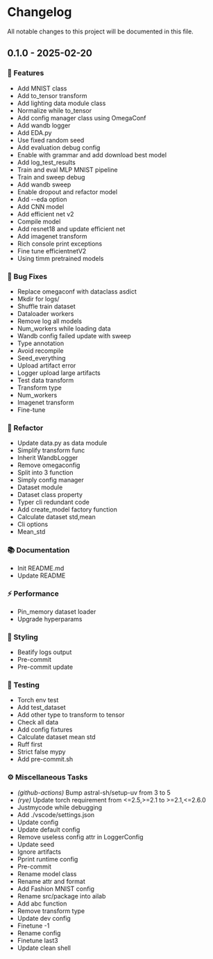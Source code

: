 # Changelog

All notable changes to this project will be documented in this file.

## 0.1.0 - 2025-02-20

### 🚀 Features

- Add MNIST class
- Add to_tensor transform
- Add lighting data module class
- Normalize while to_tensor
- Add config manager class using OmegaConf
- Add wandb logger
- Add EDA.py
- Use fixed random seed
- Add evaluation debug config
- Enable with grammar and add download best model
- Add log_test_results
- Train and eval MLP MNIST pipeline
- Train and sweep debug
- Add wandb sweep
- Enable dropout and refactor model
- Add --eda option
- Add CNN model
- Add efficient net v2
- Compile model
- Add resnet18 and update efficient net
- Add imagenet transform
- Rich console print exceptions
- Fine tune efficientnetV2
- Using timm pretrained models

### 🐛 Bug Fixes

- Replace omegaconf with dataclass asdict
- Mkdir for logs/
- Shuffle train dataset
- Dataloader workers
- Remove log all models
- Num_workers while loading data
- Wandb config failed update with sweep
- Type annotation
- Avoid recompile
- Seed_everything
- Upload artifact error
- Logger upload large artifacts
- Test data transform
- Transform type
- Num_workers
- Imagenet transform
- Fine-tune

### 🚜 Refactor

- Update data.py as data module
- Simplify transform func
- Inherit WandbLogger
- Remove omegaconfig
- Split into 3 function
- Simply config manager
- Dataset module
- Dataset class property
- Typer cli redundant code
- Add create_model factory function
- Calculate dataset std,mean
- Cli options
- Mean_std

### 📚 Documentation

- Init README.md
- Update README

### ⚡ Performance

- Pin_memory dataset loader
- Upgrade hyperparams

### 🎨 Styling

- Beatify logs output
- Pre-commit
- Pre-commit update

### 🧪 Testing

- Torch env test
- Add test_dataset
- Add other type to transform to tensor
- Check all data
- Add config fixtures
- Calculate dataset mean std
- Ruff first
- Strict false mypy
- Add pre-commit.sh

### ⚙️ Miscellaneous Tasks

- *(github-actions)* Bump astral-sh/setup-uv from 3 to 5
- *(rye)* Update torch requirement from <=2.5,>=2.1 to >=2.1,<=2.6.0
- Justmycode while debugging
- Add ./vscode/settings.json
- Update config
- Update default config
- Remove useless config attr in LoggerConfig
- Update seed
- Ignore artifacts
- Pprint runtime config
- Pre-commit
- Rename model class
- Rename attr and format
- Add Fashion MNIST config
- Rename src/package into ailab
- Add abc function
- Remove transform type
- Update dev config
- Finetune -1
- Rename config
- Finetune last3
- Update clean shell

<!-- generated by git-cliff -->
